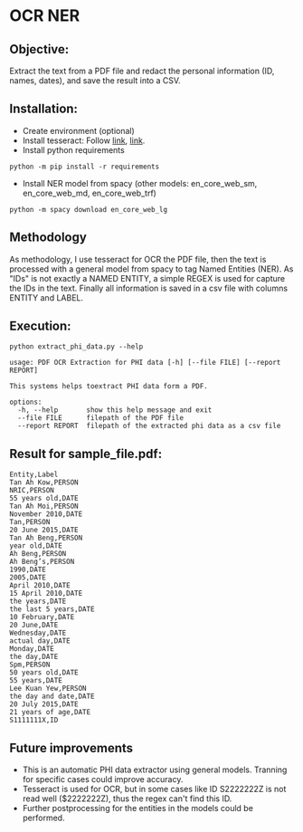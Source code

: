 # OCR NER

## Objective:

Extract the text from a PDF file and redact the personal information (ID, names, dates), and save the result into a CSV.

## Installation:

- Create environment (optional)
- Install tesseract: Follow [link](https://ironsoftware.com/csharp/ocr/blog/ocr-tools/install-tesseract/), [link](https://medium.com/@nothanjack/easy-installation-of-tesseract-ocr-on-debian-12-terminal-walkthrough-13120ec7d98c).
- Install python requirements
```
python -m pip install -r requirements
```
- Install NER model from spacy (other models: en_core_web_sm, en_core_web_md, en_core_web_trf)
```
python -m spacy download en_core_web_lg
```

## Methodology

As methodology, I use tesseract for OCR the PDF file, then the text is processed with a general model from spacy to tag  Named Entities (NER). As "IDs" is not exactly a NAMED ENTITY, a simple REGEX is used for capture the IDs in the text. Finally all information is saved in a csv file with columns ENTITY and LABEL.


## Execution:

```
python extract_phi_data.py --help

usage: PDF OCR Extraction for PHI data [-h] [--file FILE] [--report REPORT]

This systems helps toextract PHI data form a PDF.

options:
  -h, --help       show this help message and exit
  --file FILE      filepath of the PDF file
  --report REPORT  filepath of the extracted phi data as a csv file
```

## Result for sample_file.pdf:
```
Entity,Label
Tan Ah Kow,PERSON
NRIC,PERSON
55 years old,DATE
Tan Ah Moi,PERSON
November 2010,DATE
Tan,PERSON
20 June 2015,DATE
Tan Ah Beng,PERSON
year old,DATE
Ah Beng,PERSON
Ah Beng’s,PERSON
1990,DATE
2005,DATE
April 2010,DATE
15 April 2010,DATE
the years,DATE
the last 5 years,DATE
10 February,DATE
20 June,DATE
Wednesday,DATE
actual day,DATE
Monday,DATE
the day,DATE
Spm,PERSON
50 years old,DATE
55 years,DATE
Lee Kuan Yew,PERSON
the day and date,DATE
20 July 2015,DATE
21 years of age,DATE
S1111111X,ID
```


## Future improvements

- This is an automatic PHI data extractor using general models. Tranning for specific cases could improve accuracy.
- Tesseract is used for OCR, but in some cases like ID S2222222Z is not read well ($2222222Z), thus the regex can't find this ID.
- Further postprocessing for the entities in the models could be performed.
